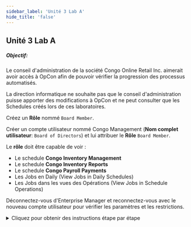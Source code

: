 ```yaml
---
sidebar_label: 'Unité 3 Lab A'
hide_title: 'false'
---
```


## Unité 3 Lab A

##### Objectif:

Le conseil d'administration de la société Congo Online Retail Inc. aimerait avoir accès à OpCon afin de pouvoir vérifier la progression des processus automatisés.

La direction informatique ne souhaite pas que le conseil d'administration puisse apporter des modifications à OpCon et ne peut consulter que les Schedules créés lors de ces laboratoires.

Créez un **Rôle** nommé ```Board Member```.

Créer un compte utilisateur nommé Congo Management (**Nom complet utilisateur**: ```Board of Directors```) et lui attribuer le **Rôle** ```Board Member```.

Le **rôle** doit être capable de voir :
  * Le schedule **Congo Inventory Management**
  * Le schedule **Congo Inventory Reports**
  * Le schedule **Congo Payroll Payments**
  * Les Jobs en Daily (View Jobs in Daily Schedules)
  * Les Jobs dans les vues des Opérations (View Jobs in Schedule Operations)


Déconnectez-vous d'Enterprise Manager et reconnectez-vous avec le nouveau compte utilisateur pour vérifier les paramètres et les restrictions.

<!--
<div>
<video width="320" height="240" controls>
  <source src="videobasic/U3LabA.mp4" type="video/mp4"></source>
Votre navigateur ne prend pas en charge la vidéo.
</video>
</div>
-->

<details>

<summary>Cliquez pour obtenir des instructions étape par étape</summary>

**Instructions de laboratoire** :  

* Créer un **rôle** nommé ```Board Member```.
* Accordez les autorisations pour afficher les Schedules suivants : :
    * **Congo Inventory Management**
    * **Congo Inventory Reports**
    * **Congo Payroll Payments**
* Créez un **Compte utilisateur** nommé ```Congo Management```.
* Donner un **Nom complet utilisateur** du ```Board of Directors```.
* Changez le **Mot de passe** en ```opconxps```.
* Attribuer le rôle de ```Board Member``` au compte utilisateur **Congo Management**.
* Le rôle de ```Board Member``` doit pouvoir afficher les Jobs dans les Daily Schedules.
* Le rôle de ```Board Member``` doit pouvoir afficher les Jobs dans les opérations de Schedules.
* Déconnectez-vous d'Enterprise Manager. En haut à gauche, choisissez **Enterprise Manager > Deconnexion**
* Connectez-vous avec le Nouveau compte utilisateur et le nouveau Mot de passe.
* Vérifiez que les autorisations sont exactes.
* Les Jobs sont visibles dans la vue des opérations.
* Des modifications ne peuvent pas être apportées aux Jobs.
* Déconnectez-vous et reconnectez-vous en laissant le **Compte utilisateur** et le **Mot de passe** vides.

</details>
